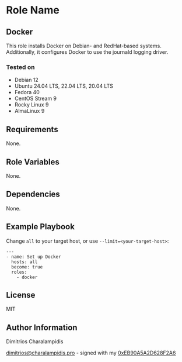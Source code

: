 # Role Name

## Docker

This role installs Docker on Debian- and RedHat-based systems. Additionally, it configures Docker to use the journald logging driver.

### Tested on

- Debian 12
- Ubuntu 24.04 LTS, 22.04 LTS, 20.04 LTS
- Fedora 40
- CentOS Stream 9
- Rocky Linux 9
- AlmaLinux 9

## Requirements

None.

## Role Variables

None.

## Dependencies

None.

## Example Playbook

Change `all` to your target host, or use `--limit=<your-target-host>`:

    ---
    - name: Set up Docker
      hosts: all
      become: true
      roles:
        - docker

## License

MIT

## Author Information

Dimitrios Charalampidis

<dimitrios@charalampidis.pro> - signed with my [0xEB90A5A2D628F2A6](https://keys.openpgp.org/vks/v1/by-fingerprint/99DB5AFD449482F61D251384EB90A5A2D628F2A6)

